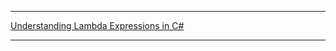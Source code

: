 
---

[Understanding Lambda Expressions in C#](https://github.com/uwspstar/From-Zero-to-Hero/blob/main/C%23.NET/Basic/Understanding%20Lambda%20Expressions%20in%20C%23.md)

---
